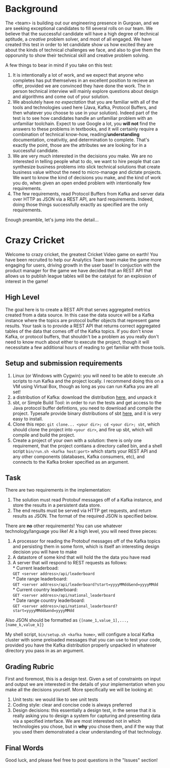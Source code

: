 # Background
The \<team\> is building out our engineering presence in Gurgoan, and we are seeking exceptional candidates to fill several rolls on our team. We believe that the successful candidate will have a high degree of technical aptitude, a *creative* problem solver, and most of all engaged. We have created this test in order to let candidate show us how excited they are about the kinds of technical challenges we face, and also to give them the opporunity to show their technical skill and creative problem solving.

A few things to bear in mind if you take on this test:
   1. It is intentionally a lot of work, and we expect that anyone who completes has put themselves in an excellent position to recieve an offer, provided we are convinced they have done the work. The in person technical interview will mainly explore questions about design and algorithms and come out of your solution.   
   2. We absolutely have *no expectation* that you are familiar with all of the tools and technologies used here (Java, Kafka, Protocol Buffers, and then whatever you choose to use in your solution). Indeed part of the test is to see how candidates handle an unfamiliar problem with an unfamiliar toolchain. Expect to use Google a lot, you **will not** find the answers to these problems in textbooks, and it will certainly require a combination of technical know-how, reading/**understanding** documentation,  creativitiy, and determination to complete. That's exactly the point, those are the attributes we are looking for in a successful candidate.  
   3. We are very much interested in the decisions *you* make. We are no interested in telling people what to do, we want to hire people that can synthesize business problems into slick technical solutions that create business value without the need to micro-manage and dictate projects. We want to know the kind of decisions you make, and the kind of work you do, when given an open ended problem with intentionally few requirements.
   4. The few requirements, read Protocol Buffers from Kafka and server data over HTTP as JSON via a REST API, are hard requirements. Indeed, doing those things successfully exactly as specified are the only requirements.

Enough preamble, let's jump into the detail...

# Crazy Cricket
Welcome to crazy cricket, the greatest Cricket Video game on earth! You have been recruited to help our Analytics Team team make the game more engaging for users, driving growth in the user base! In conjuction with the product manager for the game we have decided that an REST API that allows us to publish league tables will be the catalyst for an explosion of interest in the game!

## High Level
The goal here is to create a REST API that serves aggregated metrics created from a data source. In this case the data source will be a Kafka instance where the topics are protocol buffer objects that represent game results. Your task is to provide a REST API that returns correct aggregated tables of the data that comes off of the Kafka topics. If you don't know Kafka, or protocol buffers, that shouldn't be a problem as you really don't need to know much about either to execute the project, though it will necessitate a few additional hours of reading to get familiar with those tools.

## Setup and submission requirements  
1. Linux (or Windows with Cygwin): you will need to be able to execute .sh scripts to run Kafka and the project locally. I recommend doing this on a VM using Virtual Box, though as long as you can run Kafka you are all set!
2. a distribution of Kafka: download the distribution [here](http://kafka.apache.org/downloads.html), and unpack it
3. sbt, or Simple Build Tool: in order to run the tests and get access to the Java protocol buffer defintions, you need to download and compile the project. Typesafe provide binary distributions of sbt [here](http://www.scala-sbt.org/0.13/docs/Setup.html), and it is very easy to install.
4. Clone this repo: `git clone... <your dir>; cd <your dir>; sbt`, which should clone the project into `<your dir>`, and fire up sbt, which will compile and build the project.
5. Create a project of your own with a solution: there is only one requirement, that the project contians a directory called bin, and a shell script `bin/run.sh <kafka host:port>` which starts your REST API and any other components (databases, Kafka consumers, etc), and connects to the Kafka broker specified as an argument.

## Task
There are two requirements in the implementation:  
   1. The solution must read Protobuf messages off of a Kafka instance, and store the results in a persistent data store.  
   2. The end results must be served via HTTP get requests, and return results as JSON. The format of the required JSON is specified below.  

There are **no** other requirements! You can use whatever technology/language you like! At a high level, you will need three pieces:  
   1. A processor for reading the Protobuf messages off of the Kafka topics and persisting them in some form, which is itself an interesting design decision you will have to make  
   2. A datastore of some kind that will hold the the data you have read  
   3. A server that will respond to REST requests as follows:  
    * Current leaderboad:  
    `GET <server address>/api/leaderboard`  
    * Date range leaderboard:  
    `GET <server address>/api/leaderboard?start=yyyyMMdd&end=yyyyMMdd`  
    * Current country leaderboard:  
    `GET <server address>/api/national_leaderboard`  
    * Date range country leaderboard:  
    `GET <server address>/api/national_leaderboard?start=yyyyMMdd&end=yyyyMMdd`  

Also JSON should be formatted as `{[name_1,value_1],...,[name_k,value_k]}`

My shell script, `bin/setup.sh <kafka home>`, will configure a local Kafka cluster with some preloaded messages that you can use to test your code, provided you have the Kafka distribution properly unpacked in whatever directory you pass in as an argument.

## Grading Rubric
First and foremost, this is a design test. Given a set of constraints on input and output we are interested in the details of your implementation when you make all the decisions yourself. More specifically we will be looking at:  
   1. Unit tests: we would like to see unit tests  
   2. Coding style: clear and concise code is always preferred  
   3. Design decisions: this essentially a design test, in the sense that it is really asking you to design a system for   capturing and presenting data via a specified interface. We are most interested not in which technologies you chose, but in **why** you chose them, and if the way that you used them demonstrated a clear understanding of that technology.

## Final Words
Good luck, and please feel free to post questions in the "Issues" section!
